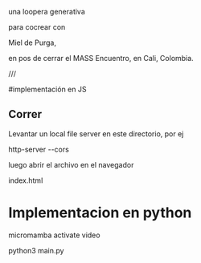 una loopera generativa

para cocrear con

Miel de Purga,

en pos de cerrar el MASS Encuentro, en Cali, Colombia.


///

#implementación en JS
## Correr

Levantar un local file server en este directorio, por ej

http-server --cors

luego abrir el archivo en el navegador

index.html

# Implementacion en python

micromamba activate video

python3 main.py
